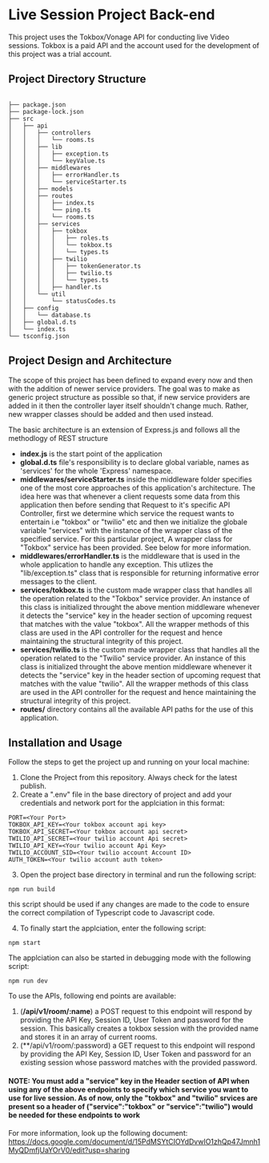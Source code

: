 <h1>Live Session Project Back-end</h1>
<p>This project uses the Tokbox/Vonage API for conducting live Video sessions. Tokbox is a paid API and the account used for the development of this project was a trial account.</p>

<h2>Project Directory Structure</h2>

```

├── package.json
├── package-lock.json
├── src
│   ├── api
│   │   ├── controllers
│   │   │   └── rooms.ts
│   │   ├── lib
│   │   │   ├── exception.ts
│   │   │   └── keyValue.ts
│   │   ├── middlewares
│   │   │   ├── errorHandler.ts
│   │   │   └── serviceStarter.ts
│   │   ├── models
│   │   ├── routes
│   │   │   ├── index.ts
│   │   │   └── ping.ts
│   │   │   └── rooms.ts
│   │   ├── services   
│   │   │   ├── tokbox
│   │   │   │   ├── roles.ts
│   │   │   │   └── tokbox.ts
│   │   │   │   └── types.ts
│   │   │   ├── twilio
│   │   │   │   ├── tokenGenerator.ts
│   │   │   │   ├── twilio.ts
│   │   │   │   └── types.ts
│   │   │   ├── handler.ts
│   │   └── util
│   │       └── statusCodes.ts
│   ├── config
│   │   └── database.ts
│   ├── global.d.ts
│   └── index.ts
└── tsconfig.json
```

<h2>Project Design and Architecture</h2>
<p>The scope of this project has been defined to expand every now and then with the addition of newer service providers. The goal was to make as generic project structure as possible so that, if new service providers are added in it then the controller layer itself shouldn't change much. Rather, new wrapper classes should be added and then used instead.</p>
<p>The basic architecture is an extension of Express.js and follows all the methodlogy of REST structure</p>

- **index.js** is the start point of the application
- **global.d.ts** file's responsibility is to declare global variable, names as 'services' for the whole 'Express' namespace.
- **middlewares/serviceStarter.ts** inside the middleware folder specifies one of the most core approaches of this application's architecture. The idea here was that whenever a client requests some data from this application then before sending that Request to it's specific API Controller, first we determine which service the request wants to entertain i.e "tokbox" or "twilio" etc and then we initialize the globale variable "services" with the instance of the wrapper class of the specified service. For this particular project, A wrapper class for "Tokbox" service has been provided. See below for more information.
- **middlewares/errorHandler.ts** is the middleware that is used in the whole application to handle any exception. This utlizes the "lib/exception.ts" class that is responsible for returning informative error messages to the client.
- **services/tokbox.ts** is the custom made wrapper class that handles all the operation related to the "Tokbox" service provider. An instance of this class is initialized throught the above mention middleware whenever it detects the "service" key in the header section of upcoming request that matches with the value "tokbox". All the wrapper methods of this class are used in the API controller for the request and hence maintaining the structural integrity of this project.
- **services/twilio.ts** is the custom made wrapper class that handles all the operation related to the "Twilio" service provider. An instance of this class is initialized throught the above mention middleware whenever it detects the "service" key in the header section of upcoming request that matches with the value "twilio". All the wrapper methods of this class are used in the API controller for the request and hence maintaining the structural integrity of this project.
- **routes/** directory contains all the available API paths for the use of this application.

<h2>Installation and Usage</h2>
Follow the steps to get the project up and running on your local machine:

1. Clone the Project from this repository. Always check for the latest publish.
2. Create a ".env" file in the base directory of project and add your credentials and network port for the applciation in this format:
```
PORT=<Your Port>
TOKBOX_API_KEY=<Your tokbox account api key>
TOKBOX_API_SECRET=<Your tokbox account api secret>
TWILIO_API_SECRET=<Your twilio account Api secret>
TWILIO_API_KEY=<Your twilio account Api Key>
TWILIO_ACCOUNT_SID=<Your twilio account Account ID>
AUTH_TOKEN=<Your twilio account auth token>
```
3. Open the project base directory in terminal and run the following script:
```
npm run build
```
this script should be used if any changes are made to the code to ensure the correct compilation of Typescript code to Javascript code.

4. To finally start the applciation, enter the following script:
```
npm start
```
The applciation can also be started in debugging mode with the following script:
```
npm run dev
```

To use the APIs, following end points are available:

1. (**/api/v1/room/:name**) a POST request to this endpoint will respond by providing the API Key, Session ID, User Token and password for the session. This basically creates a tokbox session with the provided name and stores it in an array of current rooms.
2. (**/api/v1/room/:password) a GET request to this endpoint will respond by providing the API Key, Session ID, User Token and password for an existing session whose password matches with the provided password.

<h4>NOTE: You must add a "service" key in the Header section of API when using any of the above endpoints to specify which service you want to use for live session. As of now, only the "tokbox" and "twilio" srvices are present so a header of ("service":"tokbox" or "service":"twilio") would be needed for these endpoints to work</h4>

For more information, look up the following document:
https://docs.google.com/document/d/15PdMSYtCIOYdDvwIO1zhQp47Jmnh1MyQDmfjUaYOrV0/edit?usp=sharing
